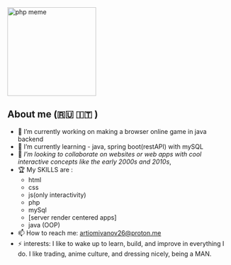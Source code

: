 <img src="https://i.programmerhumor.io/2021/05/programmerhumor-io-backend-memes-programming-memes-15d513dbaefd8f0.png" width="200" height="200" alt="php meme" >

## About me (🇷🇺 🇮🇹 )
- 🔭 I’m currently working on making a browser online game in java backend
- 🌱 I’m currently learning - java, spring boot(restAPI) with mySQL
- 👯 *I’m looking to collaborate on websites or web apps with cool interactive concepts like the early 2000s and 2010s*, 
- 🏆 My SKILLS are :
  - html
  - css
  - js(only interactivity)
  - php
  - mySql
  - [server render centered apps] 
  - java (OOP)
- 📫 How to reach me: artiomivanov26@proton.me
- ⚡ interests: I like to wake up to learn, build, and improve in everything I do. I like trading, anime culture, and dressing nicely, being a MAN. 
